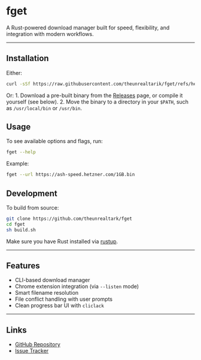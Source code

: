 
# fget

A Rust-powered download manager built for speed, flexibility, and integration with modern workflows.

---

## Installation

Either:

```bash
curl -sSf https://raw.githubusercontent.com/theunrealtarik/fget/refs/heads/main/install.sh | bash
```
Or:
	1. Download a pre-built binary from the [Releases](https://github.com/theunrealtark/fget/releases) page, or compile it yourself (see below).
	2. Move the binary to a directory in your `$PATH`, such as `/usr/local/bin` or `/usr/bin`.


## Usage

To see available options and flags, run:

```bash
fget --help
```

Example:

```bash
fget --url https://ash-speed.hetzner.com/1GB.bin
```

## Development

To build from source:

```bash
git clone https://github.com/theunrealtark/fget
cd fget
sh build.sh
```

Make sure you have Rust installed via [rustup](https://rustup.rs).

---

## Features

* CLI-based download manager
* Chrome extension integration (via `--listen` mode)
* Smart filename resolution
* File conflict handling with user prompts
* Clean progress bar UI with `cliclack`

---

## Links

* [GitHub Repository](https://github.com/theunrealtark/fget)
* [Issue Tracker](https://github.com/theunrealtark/fget/issues)

